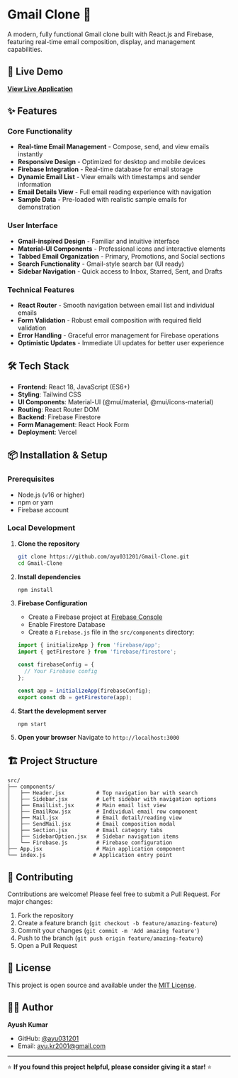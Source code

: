 # Gmail Clone 📧

A modern, fully functional Gmail clone built with React.js and Firebase, featuring real-time email composition, display, and management capabilities.

## 🚀 Live Demo

**[View Live Application](https://gmail-clone-tan.vercel.app/)**

## ✨ Features

### Core Functionality
- **Real-time Email Management** - Compose, send, and view emails instantly
- **Responsive Design** - Optimized for desktop and mobile devices  
- **Firebase Integration** - Real-time database for email storage
- **Dynamic Email List** - View emails with timestamps and sender information
- **Email Details View** - Full email reading experience with navigation
- **Sample Data** - Pre-loaded with realistic sample emails for demonstration

### User Interface
- **Gmail-inspired Design** - Familiar and intuitive interface
- **Material-UI Components** - Professional icons and interactive elements
- **Tabbed Email Organization** - Primary, Promotions, and Social sections
- **Search Functionality** - Gmail-style search bar (UI ready)
- **Sidebar Navigation** - Quick access to Inbox, Starred, Sent, and Drafts

### Technical Features
- **React Router** - Smooth navigation between email list and individual emails
- **Form Validation** - Robust email composition with required field validation
- **Error Handling** - Graceful error management for Firebase operations
- **Optimistic Updates** - Immediate UI updates for better user experience

## 🛠️ Tech Stack

- **Frontend**: React 18, JavaScript (ES6+)
- **Styling**: Tailwind CSS
- **UI Components**: Material-UI (@mui/material, @mui/icons-material)
- **Routing**: React Router DOM
- **Backend**: Firebase Firestore
- **Form Management**: React Hook Form
- **Deployment**: Vercel

## 📦 Installation & Setup

### Prerequisites
- Node.js (v16 or higher)
- npm or yarn
- Firebase account

### Local Development

1. **Clone the repository**
   ```bash
   git clone https://github.com/ayu031201/Gmail-Clone.git
   cd Gmail-Clone
   ```

2. **Install dependencies**
   ```bash
   npm install
   ```

3. **Firebase Configuration**
   - Create a Firebase project at [Firebase Console](https://console.firebase.google.com/)
   - Enable Firestore Database
   - Create a `Firebase.js` file in the `src/components` directory:
   ```javascript
   import { initializeApp } from 'firebase/app';
   import { getFirestore } from 'firebase/firestore';

   const firebaseConfig = {
     // Your Firebase config
   };

   const app = initializeApp(firebaseConfig);
   export const db = getFirestore(app);
   ```

4. **Start the development server**
   ```bash
   npm start
   ```

5. **Open your browser**
   Navigate to `http://localhost:3000`

## 🏗️ Project Structure

```
src/
├── components/
│   ├── Header.jsx          # Top navigation bar with search
│   ├── Sidebar.jsx         # Left sidebar with navigation options
│   ├── EmailList.jsx       # Main email list view
│   ├── EmailRow.jsx        # Individual email row component
│   ├── Mail.jsx            # Email detail/reading view
│   ├── SendMail.jsx        # Email composition modal
│   ├── Section.jsx         # Email category tabs
│   ├── SidebarOption.jsx   # Sidebar navigation items
│   └── Firebase.js         # Firebase configuration
├── App.jsx                 # Main application component
└── index.js               # Application entry point
```

## 🤝 Contributing

Contributions are welcome! Please feel free to submit a Pull Request. For major changes:

1. Fork the repository
2. Create a feature branch (`git checkout -b feature/amazing-feature`)
3. Commit your changes (`git commit -m 'Add amazing feature'`)
4. Push to the branch (`git push origin feature/amazing-feature`)
5. Open a Pull Request

## 📄 License

This project is open source and available under the [MIT License](LICENSE).

## 👨‍💻 Author

**Ayush Kumar**
- GitHub: [@ayu031201](https://github.com/ayu031201)
- Email: ayu.kr2001@gmail.com
  
---

⭐ **If you found this project helpful, please consider giving it a star!** ⭐
